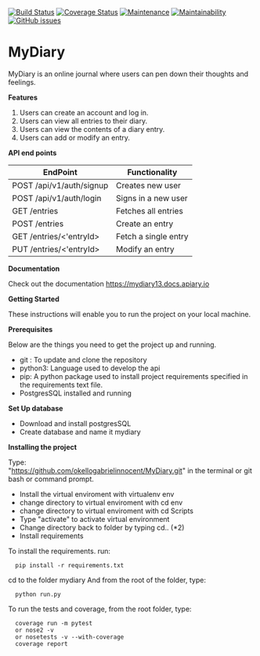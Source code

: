 [![Build Status](https://travis-ci.org/okellogabrielinnocent/MyDiary.svg?branch=master)](https://travis-ci.org/okellogabrielinnocent/MyDiary?branch=develop)
[![Coverage Status](https://coveralls.io/repos/github/okellogabrielinnocent/MyDiary/badge.svg?branch=challenge3)](https://coveralls.io/github/okellogabrielinnocent/MyDiary?branch=challenge3)
[![Maintenance](https://img.shields.io/maintenance/yes/2018.svg)](https://codeclimate.com/github/okellogabrielinnocent/MyDiary)
[![Maintainability](https://api.codeclimate.com/v1/badges/ac11ed19fceb907af12a/maintainability)](https://codeclimate.com/github/okellogabrielinnocent/MyDiary/maintainability)
[![GitHub issues](https://img.shields.io/github/issues/okellogabrielinnocent/MyDiary.svg)](https://github.com/okellogabrielinnocent/MyDiary/issues)



# MyDiary
 MyDiary is an online journal where users can pen down their thoughts and feelings.

**Features**
1. Users can create an account and log in.
2. Users can view all entries to their diary.
3. Users can view the contents of a diary entry.
4. Users can add or modify an entry.

**API end points**

EndPoint | Functionality
------------ | -------------
POST /api/v1/auth/signup|Creates new user
POST /api/v1/auth/login|Signs in a new user
GET /entries | Fetches all entries
POST /entries|Create an entry
GET /entries/<'entryId>|Fetch a single entry
PUT /entries/<'entryId>|Modify an entry


**Documentation**

Check out the documentation https://mydiary13.docs.apiary.io

**Getting Started**

These instructions will enable you to run the project on your local machine.


**Prerequisites**

Below are the things you need to get the project up and running.

- git : To update and clone the repository
- python3: Language used to develop the api
- pip: A python package used to install project requirements specified in the requirements text file.
- PostgresSQL installed and running

 **Set Up database**
 - Download and install postgresSQL
 - Create database and name it mydiary
 
**Installing the project**

Type:        
       "https://github.com/okellogabrielinnocent/MyDiary.git"
  in the terminal or git bash or command prompt.
- Install the virtual enviroment with virtualenv env
- change directory to virtual enviroment with cd env
- change directory to virtual enviroment with cd Scripts
- Type "activate" to activate virtual environment
- Change directory back to folder by typing cd.. (*2)
- Install requirements

To install the requirements. run:

      pip install -r requirements.txt

cd to the folder mydiary
And from the root of the folder, type:
      
      python run.py
      
To run the tests and coverage, from the root folder, type: 
        
      coverage run -m pytest 
      or nose2 -v
      or nosetests -v --with-coverage
      coverage report
